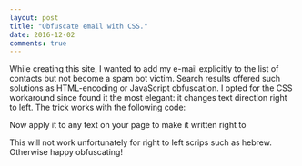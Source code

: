 ```yaml
---
layout: post
title: "Obfuscate email with CSS."
date: 2016-12-02
comments: true
---
```

While creating this site, I wanted to add my e-mail explicitly to the list of contacts but not become a spam bot victim. Search results 
offered such solutions as HTML-encoding or JavaScript obfuscation. I opted for the CSS workaround since found it the most elegant: 
it changes text direction right to left. The trick works with the following code:

<script src="https://gist.github.com/elizavetasemenova/60446133a5f6e4a0a20e2d5f6757f013.js"></script>

Now apply it to any text on your page to make it written right to

<script src="https://gist.github.com/elizavetasemenova/89edcac7ec498af9319d8fee08163c9f.js"></script>

This will not work unfortunately for right to left scrips such as hebrew. Otherwise happy obfuscating!
